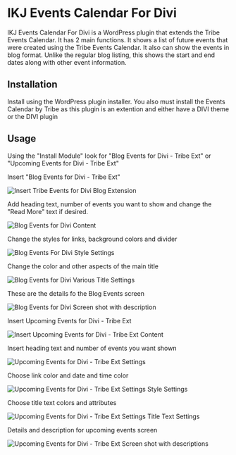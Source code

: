 # IKJ Events Calendar For Divi

IKJ Events Calendar For Divi is a WordPress plugin that extends the Tribe Events Calendar. It has 2 main functions. It shows a list of future events that were created using the Tribe Events Calendar. It also can show the events in blog format. Unlike the regular blog listing, this shows the start and end dates along with other event information.

## Installation

Install using the WordPress plugin installer. You also must install the Events Calendar by Tribe as this plugin is an extention and either have a DIVI theme or the DIVI plugin

## Usage

Using the "Install Module" look for "Blog Events for Divi - Tribe Ext" or "Upcoming Events for Divi - Tribe Ext"

Insert "Blog Events for Divi - Tribe Ext"

![Insert Tribe Events for Divi Blog Extension](https://ikjweb.com/wp-content/uploads/2023/05/screenshot-1.jpg)

Add heading text, number of events you want to show and change the "Read More" text if desired.

![Blog Events for Divi Content](https://ikjweb.com/wp-content/uploads/2023/05/screenshot-2.jpg)

Change the styles for links, background colors and divider

![Blog Events For Divi Style Settings](https://ikjweb.com/wp-content/uploads/2023/05/screenshot-3.jpg)

Change the color and other aspects of the main title

![Blog Events for Divi Various Title Settings](https://ikjweb.com/wp-content/uploads/2023/05/screenshot-4.jpg)

These are the details fo the Blog Events screen

![Blog Events for Divi Screen shot with description](https://ikjweb.com/wp-content/uploads/2023/05/screenshot-5.jpg)

Insert Upcoming Events for Divi - Tribe Ext

![Insert Upcoming Events for Divi - Tribe Ext Content](https://ikjweb.com/wp-content/uploads/2023/05/screenshot-10.jpg)

Insert heading text and number of events you want shown

![Upcoming Events for Divi - Tribe Ext Settings](https://ikjweb.com/wp-content/uploads/2023/05/screenshot-6.jpg)

Choose link color and date and time color

![Upcoming Events for Divi - Tribe Ext Settings Style Settings](https://ikjweb.com/wp-content/uploads/2023/05/screenshot-7.jpg)

Choose title text colors and attributes

![Upcoming Events for Divi - Tribe Ext Settings Title Text Settings](https://ikjweb.com/wp-content/uploads/2023/05/screenshot-8.jpg)

Details and description for upcoming events screen

![Upcoming Events for Divi - Tribe Ext  Screen shot with descriptions ](https://ikjweb.com/wp-content/uploads/2023/05/screenshot-9.jpg)

